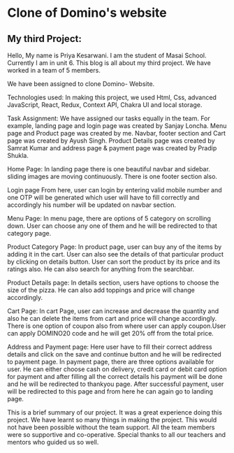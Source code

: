 <h1>Clone of Domino's website</h1>
<h2>My third Project:</h2>
Hello, My name is Priya Kesarwani. I am the student of Masai School. Currently I am in unit 6. This blog is all about my third project. We have worked in a team of 5 members.

We have been assigned to clone Domino- Website.

Technologies used:
In making this project, we used Html, Css, advanced JavaScript, React, Redux, Context API, Chakra UI and local storage.

Task Assignment:
We have assigned our tasks equally in the team. For example, landing page and login page was created by Sanjay Loncha. Menu page and Product page was created by me. Navbar, footer section and Cart page was created by Ayush Singh. Product Details page was created by Samrat Kumar and address page & payment page was created by Pradip Shukla.

Home Page:
In landing page there is one beautiful navbar and sidebar. sliding images are moving continuously. There is one footer section also.


Login page
From here, user can login by entering valid mobile number and one OTP will be generated which user will have to fill correctly and accordingly his number will be updated on navbar section.

Menu Page:
In menu page, there are options of 5 category on scrolling down. User can choose any one of them and he will be redirected to that category page.


Product Category Page:
In product page, user can buy any of the items by adding it in the cart. User can also see the details of that particular product by clicking on details button. User can sort the product by its price and its ratings also. He can also search for anything from the searchbar.

Product Details page:
In details section, users have options to choose the size of the pizza. He can also add toppings and price will change accordingly.

Cart Page:
In cart Page, user can increase and decrease the quantity and also he can delete the items from cart and price will change accordingly. There is one option of coupon also from where user can apply coupon.User can apply DOMINO20 code and he will get 20% off from the total price.

Address and Payment page:
Here user have to fill their correct address details and click on the save and continue button and he will be redirected to payment page.
In payment page, there are three options available for user. He can either choose cash on delivery, credit card or debit card option for payment and after filling all the correct details his payment will be done and he will be redirected to thankyou page.
After successful payment, user will be redirected to this page and from here he can again go to landing page.

This is a brief summary of our project. It was a great experience doing this project. We have learnt so many things in making the project. This would not have been possible without the team support. All the team members were so supportive and co-operative. Special thanks to all our teachers and mentors who guided us so well.
